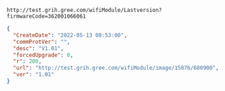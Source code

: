 `http://test.grih.gree.com/wifiModule/Lastversion?firmwareCode=362001066061`

```json
{
  "CreateDate": "2022-05-13 08:53:00",
  "commProtVer": "",
  "desc": "V1.01",
  "forcedUpgrade": 0,
  "r": 200,
  "url": "http://test.grih.gree.com/wifiModule/image/15876/680900",
  "ver": "1.01"
}
```